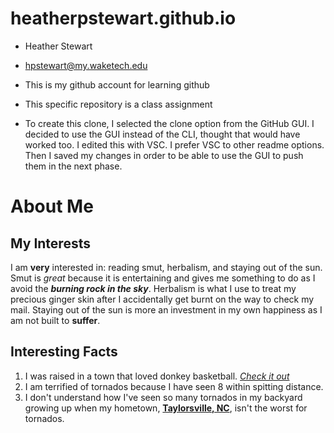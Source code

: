 # heatherpstewart.github.io
* Heather Stewart 

* hpstewart@my.waketech.edu

* This is my github account for learning github

* This specific repository is a class assignment

* To create this clone, I selected the clone option from the GitHub GUI. I decided to use the GUI instead of the CLI, thought that would have worked too. I edited this with VSC. I prefer VSC to other readme options. Then I saved my changes in order to be able to use the GUI to push them in the next phase. 

# About Me

## My Interests
I am **very** interested in: reading smut, herbalism, and staying out of the sun. Smut is _great_ because it is entertaining and gives me something to do as I avoid the _**burning rock in the sky**_. Herbalism is what I use to treat my precious ginger skin after I accidentally get burnt on the way to check my mail. Staying out of the sun is more an investment in my own happiness as I am not built to **suffer**.

## Interesting Facts
1. I was raised in a town that loved donkey basketball. [_Check it out_](https://www.coshoctontribune.com/story/news/local/2021/12/22/donkey-basketball-fundraiser-aids-river-view-families-teen-leadership-corps/8973069002/)
2. I am terrified of tornados because I have seen 8 within spitting distance.
3. I don't understand how I've seen so many tornados in my backyard growing up when my hometown, [**Taylorsville, NC**](http://www.usa.com/taylorsville-nc-natural-disasters-extremes.htm), isn't the worst for tornados.
